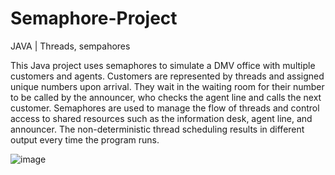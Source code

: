 # Semaphore-Project
JAVA | Threads, sempahores

This Java project uses semaphores to simulate a DMV office with multiple customers and agents. Customers are represented by threads and assigned unique numbers upon arrival. They wait in the waiting room for their number to be called by the announcer, who checks the agent line and calls the next customer. Semaphores are used to manage the flow of threads and control access to shared resources such as the information desk, agent line, and announcer. The non-deterministic thread scheduling results in different output every time the program runs.

![image](https://user-images.githubusercontent.com/100010326/236337826-3cf8876e-ec7c-41fb-95b6-78b369b4602e.png)

